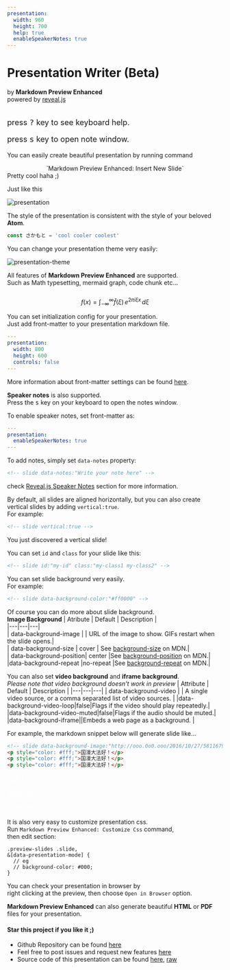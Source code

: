 ```yaml
---
presentation:
  width: 960
  height: 700
  help: true
  enableSpeakerNotes: true
---
```


<!-- slide data-notes:"Congrats! You just opened speaker notes" -->
# Presentation Writer (Beta)
by **Markdown Preview Enhanced**  
powered by [reveal.js](https://github.com/hakimel/reveal.js)  
<br>
<p style="font-size: 18px;">press <kbd>?</kbd> key to see keyboard help.</p>  
<p style="font-size: 18px;">press <kbd>s</kbd> key to open note window.</p>

<!-- slide -->
You can easily create beautiful presentation by running command   
<center> `Markdown Preview Enhanced: Insert New Slide` </center>  
<aside class="notes">
    Pretty cool haha ;)
</aside>

<!-- slide -->
Just like this  

![presentation](http://ooo.0o0.ooo/2016/07/17/578c61408dd73.gif)

<!-- slide -->
The style of the presentation is consistent with the style of your beloved **Atom**.  
```javascript
const さかもと = 'cool cooler coolest'
```

<!-- slide -->  
You can change your presentation theme very easily:   

![presentation-theme](https://cloud.githubusercontent.com/assets/1908863/23577767/951531b2-008d-11e7-95d0-08cd53d277a6.gif)


<!-- slide -->
All features of **Markdown Preview Enhanced** are supported.   
Such as Math typesetting, mermaid graph, code chunk etc...  
<br>
$$
f(x) = \int_{-\infty}^\infty
    \hat f(\xi)\,e^{2 \pi i \xi x}
    \,d\xi
$$

<!-- slide -->   
You can set initialization config for your presentation.  
Just add front-matter to your presentation markdown file.  
```yaml
---
presentation:
  width: 800
  height: 600
  controls: false
---
```
More information about front-matter settings can be found [here](https://github.com/shd101wyy/markdown-preview-enhanced/blob/master/docs/presentation-front-matter.md).

<!-- slide data-notes:"This is speaker note"-->  
**Speaker notes** is also supported.  
Press the <kbd>s</kbd> key on your keyboard to open the notes window.  

To enable speaker notes, set front-matter as:  
```yaml  
---
presentation:
  enableSpeakerNotes: true
---
```  
To add notes, simply set `data-notes` property:
```html
<!-- slide data-notes:"Write your note here" -->
```
check [Reveal.js Speaker Notes](https://github.com/hakimel/reveal.js#speaker-notes) section for more information.


<!-- slide -->
By default, all slides are aligned horizontally, but you can also create vertical slides by adding `vertical:true`.  
For example:  
```html
<!-- slide vertical:true -->
```  

<!-- slide vertical:true -->
You just discovered a vertical slide!

<!-- slide -->
You can set `id` and `class` for your slide like this:  
```html
<!-- slide id:"my-id" class:"my-class1 my-class2" -->
```

<!-- slide -->
You can set slide background very easily.   
For example:
```html
<!-- slide data-background-color:"#ff0000" -->
```

<!-- slide data-background-color:"#ffebcf"-->
Of course you can do more about slide background.  
**Image Background**
| Atribute | Default | Description |  
|---|---|---|  
| data-background-image	 |  | URL of the image to show. GIFs restart when the slide opens.|  
| data-background-size	| cover | See [background-size](https://developer.mozilla.org/docs/Web/CSS/background-size) on MDN.|  
| data-background-position| center |See [background-position](https://developer.mozilla.org/docs/Web/CSS/background-position) on MDN.|  
|data-background-repeat	|no-repeat	|See [background-repeat](https://developer.mozilla.org/docs/Web/CSS/background-repeat) on MDN.|    

<!-- slide -->
You can also set **video background** and **iframe background**.  
*Please note that video background doesn't work in preview*
| Attribute  | Default  | Description |
|---|---|---|
| data-background-video	  |   | A single video source, or a comma separated list of video sources. |
|data-background-video-loop|false|Flags if the video should play repeatedly.|
|data-background-video-muted|false|Flags if the audio should be muted.|
|data-background-iframe||Embeds a web page as a background. |

<!-- slide -->
For example, the markdown snippet below will generate slide like...  
```html
<!-- slide data-background-image:"http://ooo.0o0.ooo/2016/10/27/581167987ec08.jpg" data-transition:"zoom" -->
<p style="color: #fff;">国漫大法好！</p>
<p style="color: #fff;">国漫大法好！</p>
<p style="color: #fff;">国漫大法好！</p>
```

<!-- slide data-background-image:"http://ooo.0o0.ooo/2016/10/27/581167987ec08.jpg"
data-transition:"zoom"
-->
<p style="color: #fff;">国漫大法好！</p>
<p style="color: #fff;">国漫大法好！</p>
<p style="color: #fff;">国漫大法好！</p>

<!-- slide -->
It is also very easy to customize presentation css.  
Run `Markdown Preview Enhanced: Customize Css` command,   
then edit section:
```less
.preview-slides .slide,
&[data-presentation-mode] {
  // eg
  // background-color: #000;
}
```

<!-- slide -->
You can check your presentation in browser by   
right clicking at the preview, then choose `Open in Browser` option.  

<!-- slide -->
**Markdown Preview Enhanced** can also generate beautiful **HTML** or **PDF** files for your presentation.

<!-- slide -->  
#### Star this project if you like it ;)    
* Github Repository can be found [here](https://github.com/shd101wyy/markdown-preview-enhanced)
* Feel free to post issues and request new features [here](https://github.com/shd101wyy/markdown-preview-enhanced/issues)
* Source code of this presentation can be found [here](https://github.com/shd101wyy/markdown-preview-enhanced/blob/master/docs/presentation-intro.md), [raw](https://raw.githubusercontent.com/shd101wyy/markdown-preview-enhanced/master/docs/presentation-intro.md)  

<!-- slide data-background-image:"http://ooo.0o0.ooo/2016/07/18/578c66da6a5a3.jpg" -->
